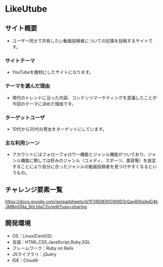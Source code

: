 # LikeUtube

## サイト概要
* ユーザー同士で共有したい動画投稿者についての記事を投稿するサイトです。


### サイトテーマ
* YouTubeを題材にしたサイトになります。

### テーマを選んだ理由
* 現代のトレンドに沿った内容、コンテンツマーケティングを意識したことが今回のテーマに決めた理由です。

### ターゲットユーザ
* 10代から20代の男女をターゲットにしています。

### 主な利用シーン
* アカウントにはフォローフォロワー機能とジャンル機能がついており、ジャンル機能に関しては好みのジャンル（コメディ、スポーツ、美容等）を設定することにより自分に合ったジャンルの動画投稿者を見つけやすくなるというもの。


## チャレンジ要素一覧
https://docs.google.com/spreadsheets/d/1F0RDtEKlOW9D3rQanBXlqAeD4kJMBmGNa_9nLIdaC2o/edit?usp=sharing
## 開発環境
- OS：Linux(CentOS)
- 言語：HTML,CSS,JavaScript,Ruby,SQL
- フレームワーク：Ruby on Rails
- JSライブラリ：jQuery
- IDE：Cloud9
